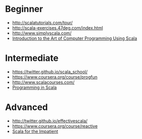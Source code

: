 <h1>Beginner</h1>

* http://scalatutorials.com/tour/
* http://scala-exercises.47deg.com/index.html
* http://www.simplyscala.com/
* [Introduction to the Art of Computer Programming Using Scala](http://www.amazon.com/Introduction-Programming-Chapman-Textbooks-Computing/dp/1439896666)

<h1>Intermediate</h1>

* https://twitter.github.io/scala_school/
* https://www.coursera.org/course/progfun
* http://www.scalacourses.com/
* [Programming in Scala](http://www.artima.com/shop/programming_in_scala_2ed)

<h1>Advanced</h1>

* http://twitter.github.io/effectivescala/
* https://www.coursera.org/course/reactive
* [Scala for the Impatient](http://www.amazon.com/Scala-Impatient-Cay-S-Horstmann/dp/0321774094) 
